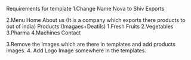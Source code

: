 Requirements for template
1.Change Name Nova to Shiv Exports 

2.Menu
Home
About us (It is a company which exports there products to out of india)
Products (Imagaes+Deatils)
  1.Fresh Fruits
  2.Vegetables
  3.Pharma
  4.Machines
Contact

3.Remove the Images which are there in templates and add products images.
4. Add Logo Image somewhere in the templates.
